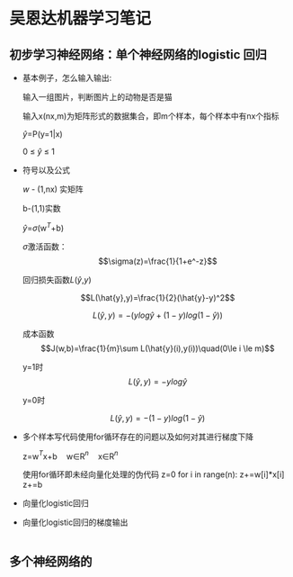 # 吴恩达机器学习笔记
## 初步学习神经网络：单个神经网络的logistic 回归
* 基本例子，怎么输入输出:
  
    输入一组图片，判断图片上的动物是否是猫

    输入x(nx,m)为矩阵形式的数据集合，即m个样本，每个样本中有nx个指标

    $\hat{y}$=P(y=1|x) 

    0 $\le$ $\hat{y}$ $\le$ 1
* 符号以及公式
  
    $w$   -  (1,nx) 实矩阵

    b-(1,1)实数

    $\hat{y}$=$\sigma$(w$^T$+b)

    $\sigma$激活函数：
    $$\sigma(z)=\frac{1}{1+e^-z}$$

    回归损失函数$L$($\hat{y}$,$y$)

    $$L(\hat{y},y)=\frac{1}{2}(\hat{y}-y)^2$$

    $$L(\hat{y},y)=-(ylog \hat{y}+(1-y)log(1- \hat{y}))$$

    成本函数
    $$J(w,b)=\frac{1}{m}\sum L(\hat{y}(i),y(i))\quad(0\le i \le m)$$

    y=1时 
    $$L(\hat{y},y)=-ylog \hat{y}$$

    y=0时 

    $$L(\hat{y},y)=-(1-y)log(1- \hat{y})$$

* 多个样本写代码使用for循环存在的问题以及如何对其进行梯度下降
  
    z=w$^T$x+b$\quad$w$\in$R$^n$$\quad$x$\in$R$^n$

    使用for循环即未经向量化处理的伪代码
    z=0
    for i in range(n):
    z+=w[i]*x[i]
    z+=b

* 向量化logistic回归



* 向量化logistic回归的梯度输出
```

```
## 多个神经网络的